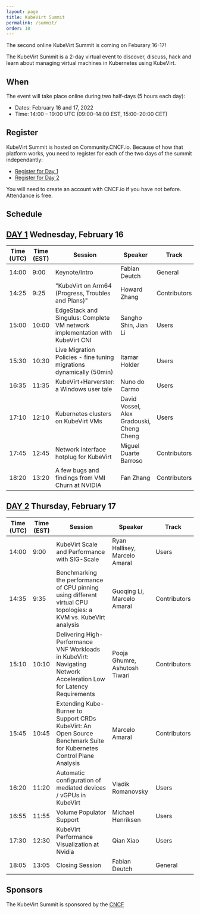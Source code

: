 ```yaml
---
layout: page
title: KubeVirt Summit
permalink: /summit/
order: 10
---
```


The second online KubeVirt Summit is coming on Feburary 16-17!

The KubeVirt Summit is a 2-day virtual event to discover,
discuss, hack and learn about managing virtual machines in Kubernetes using
KubeVirt.

## When

The event will take place online during two half-days (5 hours each day):

- Dates: February 16 and 17, 2022
- Time: 14:00 – 19:00 UTC (09:00–14:00 EST, 15:00–20:00 CET)

## Register

KubeVirt Summit is hosted on Community.CNCF.io.  Because of how that platform works, you need to register for each of the two days of the summit independantly:

* [Register for Day 1](https://community.cncf.io/events/details/cncf-kubevirt-community-presents-kubevirt-summit-2022-day-1/) 
* [Register for Day 2](https://community.cncf.io/events/details/cncf-kubevirt-community-presents-kubevirt-summit-2022-day-2/) 

You will need to create an account with CNCF.io if you have not before. Attendance is free.

## Schedule


## [DAY 1](https://community.cncf.io/events/details/cncf-kubevirt-community-presents-kubevirt-summit-2022-day-1/) Wednesday, February 16

| Time (UTC) | Time (EST) | Session | Speaker | Track |
| ------- | ------- | ----------------------------- | ------- | ------ | 
| 14:00 | 9:00 | Keynote/Intro | Fabian Deutch | General |
| 14:25 | 9:25 | "KubeVirt on Arm64 (Progress, Troubles and Plans)" | Howard Zhang | Contributors |
| 15:00 | 10:00 | EdgeStack and Singulus: Complete VM network implementation with KubeVirt CNI  | Sangho Shin, Jian Li | Users |
| 15:30 | 10:30 | Live Migration Policies - fine tuning migrations dynamically (50min) | Itamar Holder | Users |
| 16:35 | 11:35 | KubeVirt+Harverster: a Windows user tale | Nuno do Carmo | Users |
| 17:10 | 12:10 | Kubernetes clusters on KubeVirt VMs | David Vossel, Alex Gradouski, Cheng Cheng | Users |
| 17:45 | 12:45 | Network interface hotplug for KubeVirt | Miguel Duarte Barroso | Contributors |
| 18:20 | 13:20 | A few bugs and findings from VMI Churn at NVIDIA | Fan Zhang | Contributors |


## [DAY 2](https://community.cncf.io/events/details/cncf-kubevirt-community-presents-kubevirt-summit-2022-day-2/) Thursday, February 17

| Time (UTC) | Time (EST) | Session | Speaker | Track |
| ------- | ------- | ----------------------------- | ------- | ------ | 
| 14:00 | 9:00 | KubeVirt Scale and Performance with SIG-Scale | Ryan Hallisey, Marcelo Amaral | Users |
| 14:35 | 9:35 | Benchmarking the performance of CPU pinning using different virtual CPU topologies: a KVM vs. KubeVirt analysis | Guoqing Li, Marcelo Amaral | Contributors |
| 15:10 | 10:10 | Delivering High-Performance VNF Workloads in KubeVirt: Navigating Network Acceleration Low for Latency Requirements | Pooja Ghumre, Ashutosh Tiwari  | Contributors |
| 15:45 | 10:45 | Extending Kube-Burner to Support CRDs KubeVirt: An Open Source Benchmark Suite for Kubernetes Control Plane Analysis | Marcelo Amaral | Contributors |
| 16:20 | 11:20 | Automatic configuration of mediated devices / vGPUs in KubeVirt | Vladik Romanovsky | Users
| 16:55 | 11:55 | Volume Populator Support | Michael Henriksen | Users |
| 17:30 | 12:30 | KubeVirt Performance Visualization at Nvidia | Qian Xiao | Users |
| 18:05 | 13:05 | Closing Session | Fabian Deutch | General |


## Sponsors

The KubeVirt Summit is sponsored by the [CNCF](https://cncf.io/)
